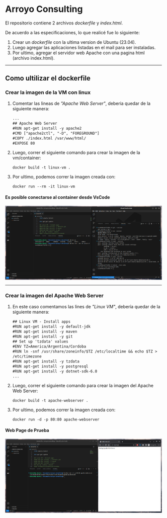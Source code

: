# Arroyo Consulting

El repositorio contiene 2 archivos *dockerfile* y *index.html*.

De acuerdo a las especificaciones, lo que realicé fue lo siguiente:

1. Crear un *dockerfile* con la ultima version de Ubuntu (23.04).
2. Luego agregar las aplicaciones listadas en el mail para ser instaladas.
3. Por ultimo, agregar el servidor web Apache con una pagina html (archivo index.html).

***

## Como ultilizar el **dockerfile**

### Crear la imagen de la VM con linux

1. Comentar las lineas de *"Apache Web Server"*, deberia quedar de la siguiente manera:
   ```
   ...
   ## Apache Web Server
   #RUN apt-get install -y apache2
   #CMD ["apache2ctl", "-D", "FOREGROUND"]
   #COPY ./index.html /var/www/html/
   #EXPOSE 80
   ```

2. Luego, correr el siguiente comando para crear la imagen de la vm/container: 
   ```
   docker build -t linux-vm .
   ```
   
3. Por ultimo, podemos correr la imagen creada con:
   ```
   docker run --rm -it linux-vm
   ```
   
#### Es posible conectarse al container desde VsCode
![linux-vm](./img/linux-vm.png)

***

### Crear la imagen del Apache Web Server

1. En este caso comentamos las lines de *"Linux VM"*, debería quedar de la siguiente manera:
   ```
   ## Linux VM - Install apps
   #RUN apt-get install -y default-jdk
   #RUN apt-get install -y maven
   #RUN apt-get install -y git
   ## Set up 'tzdata' values
   #ENV TZ=America/Argentina/Cordoba
   #RUN ln -snf /usr/share/zoneinfo/$TZ /etc/localtime && echo $TZ > /etc/timezone
   #RUN apt-get install -y tzdata
   #RUN apt-get install -y postgresql
   #RUN apt-get install -y dotnet-sdk-6.0
   ...
   ```

2. Luego, correr el siguiente comando para crear la imagen del Apache Web Server: 
   ```
   docker build -t apache-webserver .
   ```
   

3. Por ultimo, podemos correr la imagen creada con:
   ```
   docker run -d -p 80:80 apache-webserver
   ```

#### Web Page de Prueba
![web-server](./img/web-server.png)
